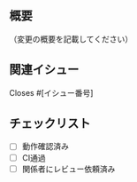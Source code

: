 ## 概要

（変更の概要を記載してください）

## 関連イシュー

Closes #[イシュー番号]

## チェックリスト

- [ ] 動作確認済み
- [ ] CI通過
- [ ] 関係者にレビュー依頼済み
